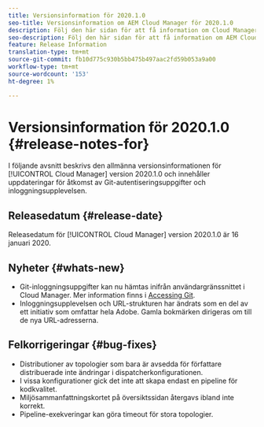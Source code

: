 ```yaml
---
title: Versionsinformation för 2020.1.0
seo-title: Versionsinformation om AEM Cloud Manager för 2020.1.0
description: Följ den här sidan för att få information om Cloud Manager version 2020.1.0
seo-description: Följ den här sidan för att få information om AEM Cloud Manager version 2020.1.0
feature: Release Information
translation-type: tm+mt
source-git-commit: fb10d775c930b5bb475b497aac2fd59b053a9a00
workflow-type: tm+mt
source-wordcount: '153'
ht-degree: 1%

---
```


# Versionsinformation för 2020.1.0 {#release-notes-for}

I följande avsnitt beskrivs den allmänna versionsinformationen för [!UICONTROL Cloud Manager] version 2020.1.0 och innehåller uppdateringar för åtkomst av Git-autentiseringsuppgifter och inloggningsupplevelsen.

## Releasedatum {#release-date}

Releasedatum för [!UICONTROL Cloud Manager] version 2020.1.0 är 16 januari 2020.

## Nyheter {#whats-new}

* Git-inloggningsuppgifter kan nu hämtas inifrån användargränssnittet i Cloud Manager. Mer information finns i [Accessing Git](/help/using/accessing-git.md).
* Inloggningsupplevelsen och URL-strukturen har ändrats som en del av ett initiativ som omfattar hela Adobe. Gamla bokmärken dirigeras om till de nya URL-adresserna.


## Felkorrigeringar {#bug-fixes}

* Distributioner av topologier som bara är avsedda för författare distribuerade inte ändringar i dispatcherkonfigurationen.
* I vissa konfigurationer gick det inte att skapa endast en pipeline för kodkvalitet.
* Miljösammanfattningskortet på översiktssidan återgavs ibland inte korrekt.
* Pipeline-exekveringar kan göra timeout för stora topologier.
